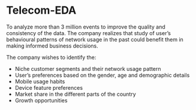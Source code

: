 # Telecom-EDA


To analyze more than 3 million events to improve the quality and consistency of the data.
The company realizes that study of user’s behavioural patterns of network usage in the past could benefit them in making informed business decisions.

The company wishes to identify the:
- Niche customer segments and their network usage pattern
- User’s preferences based on the gender, age and demographic details
- Mobile usage habits
- Device feature preferences
- Market share in the different parts of the country
- Growth opportunities

